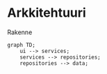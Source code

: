 # Arkkitehtuuri

Rakenne

```mermaid
graph TD;
    ui --> services;
    services --> repositories;
    repositories --> data;
```
